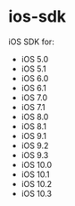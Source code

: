 # ios-sdk
iOS SDK for:
- iOS 5.0
- iOS 5.1 
- iOS 6.0
- iOS 6.1
- iOS 7.0
- iOS 7.1
- iOS 8.0
- iOS 8.1
- iOS 9.1
- iOS 9.2
- iOS 9.3
- iOS 10.0
- iOS 10.1
- iOS 10.2
- iOS 10.3
